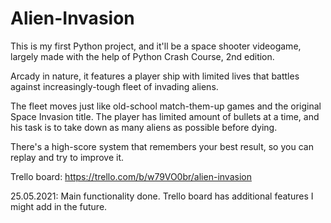 # Alien-Invasion
This is my first Python project, and it'll be a space shooter videogame, largely made with the help of Python Crash Course, 2nd edition.

Arcady in nature, it features a player ship with limited lives that battles against increasingly-tough fleet of invading aliens.

The fleet moves just like old-school match-them-up games and the original Space Invasion title.
The player has limited amount of bullets at a time, and his task is to take down as many aliens as possible before dying.

There's a high-score system that remembers your best result, so you can replay and try to improve it.

Trello board: https://trello.com/b/w79VO0br/alien-invasion

25.05.2021: Main functionality done. Trello board has additional features I might add in the future.